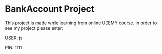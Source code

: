 # BankAccount Project

This project is made while learning from online UDEMY course.
In order to see my project please enter:

USER: js

PIN: 1111
